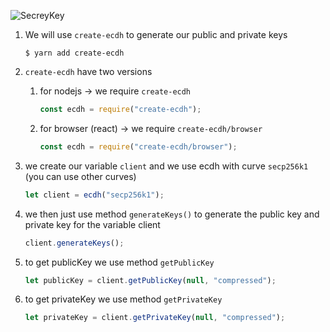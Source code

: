 ![SecreyKey](https://i.imgur.com/cMLCFX6.png)

1. We will use `create-ecdh` to generate our public and private keys
   ```shell
   $ yarn add create-ecdh
   ```
2. `create-ecdh` have two versions 
   1. for nodejs  ->   we require `create-ecdh`
      ```javascript
      const ecdh = require("create-ecdh");
      ```
   2. for browser (react)  ->  we require `create-ecdh/browser`
      ```javascript
      const ecdh = require("create-ecdh/browser");
      ```
5. we create our variable `client` and we use ecdh with curve `secp256k1` (you can use other curves)

   ```javascript
   let client = ecdh("secp256k1");
   ```

6. we then just use method `generateKeys()` to generate the public key and private key for the variable client
   ```javascript
   client.generateKeys();
   ```
7. to get publicKey we use method `getPublicKey`

   ```javascript
   let publicKey = client.getPublicKey(null, "compressed");
   ```

8. to get privateKey we use method `getPrivateKey`

   ```javascript
   let privateKey = client.getPrivateKey(null, "compressed");
   ```
